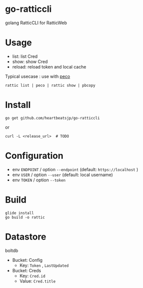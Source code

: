 # go-ratticcli

golang RatticCLI for RatticWeb

# Usage

- list: list Cred
- show: show Cred
- reload: reload token and local cache

Typical usecase : use with [peco](https://github.com/peco/peco)

```
rattic list | peco | rattic show | pbcopy
```

# Install

```
go get github.com/heartbeatsjp/go-ratticcli
```

or

```
curl -L <release_url>  # TODO
```

# Configuration

- env `ENDPOINT` / option `--endpoint` (default: `https://localhost` )
- env `USER` / option `--user` (default: local username)
- env `TOKEN` / option `--token`

# Build

```
glide install
go build -o rattic
```

# Datastore

boltdb

- Bucket: Config
    - Key: `Token` , `LastUpdated`
- Bucket: Creds
    - Key: `Cred.id`
    - Value: `Cred.title`

